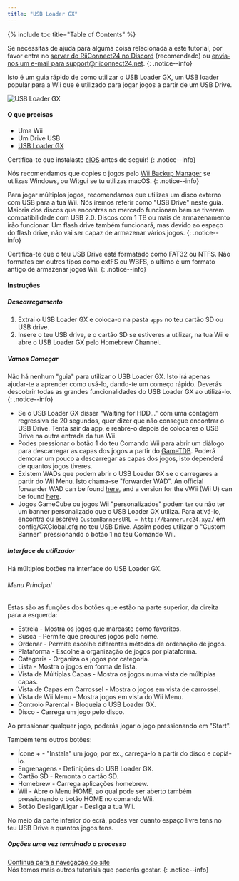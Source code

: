 ```yaml
---
title: "USB Loader GX"
---
```


{% include toc title="Table of Contents" %}

Se necessitas de ajuda para alguma coisa relacionada a este tutorial, por favor entra no [server do RiiConnect24 no Discord](https://discord.gg/b4Y7jfD) (recomendado) ou [envia-nos um e-mail para support@riiconnect24.net](mailto:support@riiconnect24.net).
{: .notice--info}

Isto é um guia rápido de como utilizar o USB Loader GX, um USB loader popular para a Wii que é utilizado para jogar jogos a partir de um USB Drive.

![USB Loader GX](/images/usbloadergx.png)

#### O que precisas

* Uma Wii
* Um Drive USB
* [USB Loader GX](https://sourceforge.net/projects/usbloadergx/files/latest/download)

Certifica-te que instalaste [cIOS](/cios) antes de seguir!
{: .notice--info}

Nós recomendamos que copies o jogos pelo [Wii Backup Manager](/wiibackupmanager) se utilizas Windows, ou Witgui se tu utilizas macOS.
{: .notice--info}

Para jogar múltiplos jogos, recomendamos que utilizes um disco externo com USB para a tua Wii. Nós iremos referir como "USB Drive" neste guia. Maioria dos discos que encontras no mercado funcionam bem se tiverem compatibilidade com USB 2.0. Discos com 1 TB ou mais de armazenamento irão funcionar. Um flash drive também funcionará, mas devido ao espaço do flash drive, não vai ser capaz de armazenar vários jogos.
{: .notice--info}

Certifica-te que o teu USB Drive está formatado como FAT32 ou NTFS. Não formates em outros tipos como extFS ou WBFS, o último é um formato antigo de armazenar jogos Wii.
{: .notice--info}

#### Instruções

##### Descarregamento

1. Extrai o USB Loader GX e coloca-o na pasta `apps` no teu cartão SD ou USB drive.
2. Insere o teu USB drive, e o cartão SD se estiveres a utilizar, na tua Wii e abre o USB Loader GX pelo Homebrew Channel.

##### Vamos Começar

Não há nenhum "guia" para utilizar o USB Loader GX. Isto irá apenas ajudar-te a aprender como usá-lo, dando-te um começo rápido. Deverás descobrir todas as grandes funcionalidades do USB Loader GX ao utilizá-lo.
{: .notice--info}

* Se o USB Loader GX disser "Waiting for HDD..." com uma contagem regressiva de 20 segundos, quer dizer que não consegue encontrar o USB Drive. Tenta sair da app, e reabre-o depois de colocares o USB Drive na outra entrada da tua Wii.
* Podes pressionar o botão 1 do teu Comando Wii para abrir um diálogo para descarregar as capas dos jogos a partir do [GameTDB](https://gametdb.com/). Poderá demorar um pouco a descarregar as capas dos jogos, isto dependerá de quantos jogos tiveres.
* Existem WADs que podem abrir o USB Loader GX se o carregares a partir do Wii Menu. Isto chama-se "forwarder WAD". An official forwarder WAD can be found [here](https://sourceforge.net/projects/usbloadergx/files/Releases/Forwarders/USB%20Loader%20GX-UNEO_Forwarder_5_1_AHBPROT.wad), and a version for the vWii (Wii U) can be found [here](https://sourceforge.net/projects/usbloadergx/files/Releases/Forwarders/USB%20Loader%20GX-UNEO_Forwarder_5_1_AHBPROT_vWii%20%28Fix%29.wad).
* Jogos GameCube ou jogos Wii "personalizados" podem ter ou não ter um banner personalizado que o USB Loader GX utiliza. Para ativá-lo, encontra ou escreve `CustomBannersURL = http://banner.rc24.xyz/` em config/GXGlobal.cfg no teu USB Drive. Assim podes utilizar o "Custom Banner" pressionando o botão 1 no teu Comando Wii.

##### Interface de utilizador

Há múltiplos botões na interface do USB Loader GX.

###### Menu Principal

Estas são as funções dos botões que estão na parte superior, da direita para a esquerda:

* Estrela - Mostra os jogos que marcaste como favoritos.
* Busca - Permite que procures jogos pelo nome.
* Ordenar - Permite escolhe diferentes métodos de ordenação de jogos.
* Plataforma - Escolhe a organização de jogos por plataforma.
* Categoria - Organiza os jogos por categoria.
* Lista - Mostra o jogos em forma de lista.
* Vista de Múltiplas Capas - Mostra os jogos numa vista de múltiplas capas.
* Vista de Capas em Carrossel - Mostra o jogos em vista de carrossel.
* Vista de Wii Menu - Mostra jogos em vista do Wii Menu.
* Controlo Parental - Bloqueia o USB Loader GX.
* Disco - Carrega um jogo pelo disco.

Ao pressionar qualquer jogo, poderás jogar o jogo pressionando em "Start".

Também tens outros botões:

* Ícone + - "Instala" um jogo, por ex., carregá-lo a partir do disco e copiá-lo.
* Engrenagens - Definições do USB Loader GX.
* Cartão SD - Remonta o cartão SD.
* Homebrew - Carrega aplicações homebrew.
* Wii - Abre o Menu HOME, ao qual pode ser aberto também pressionando o botão HOME no comando Wii.
* Botão Desligar/Ligar - Desliga a tua Wii.

No meio da parte inferior do ecrã, podes ver quanto espaço livre tens no teu USB Drive e quantos jogos tens.

##### Opções uma vez terminado o processo

[Continua para a navegação do site](site-navigation)<br> Nós temos mais outros tutoriais que poderás gostar.
{: .notice--info}
